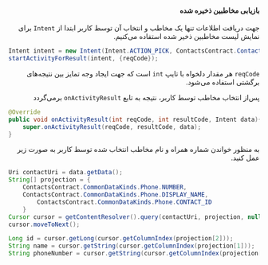 <div dir="rtl">

#### بازیابی مخاطبین ذخیره شده

جهت دریافت اطلاعات تنها یک مخاطب و انتخاب آن توسط کاربر ابتدا از `Intent` برای نمایش لیست مخاطبین ذخیر شده استفاده می‌کنیم.


<div dir="ltr">

```Java
Intent intent = new Intent(Intent.ACTION_PICK, ContactsContract.Contacts.CONTENT_URI);  
startActivityForResult(intent, {reqCode}); 
```
</div>

`reqCode` هر مقدار دلخواه با تایپ `int` است که جهت ایجاد وجه تمایز بین نتیجه‌های برگشتی استفاده می‌شود.

پس‌از انتخاب مخاطب توسط کاربر، نتیجه به تابع `onActivityResult` برمی‌گردد

<div dir="ltr">

```Java
@Override 
public void onActivityResult(int reqCode, int resultCode, Intent data){
	super.onActivityResult(reqCode, resultCode, data);
}
```
</div>

به منظور خواندن شماره همراه و نام مخاطب انتخاب شده توسط کاربر به صورت زیر عمل کنید.

<div dir="ltr">

```Java
Uri contactUri = data.getData(); 
String[] projection = {
	ContactsContract.CommonDataKinds.Phone.NUMBER, 
	ContactsContract.CommonDataKinds.Phone.DISPLAY_NAME,
    	ContactsContract.CommonDataKinds.Phone.CONTACT_ID
    }
Cursor cursor = getContentResolver().query(contactUri, projection, null, null, null);
cursor.moveToNext();

Long id = cursor.getLong(cursor.getColumnIndex(projection[2]));
String name = cursor.getString(cursor.getColumnIndex(projection[1]));
String phoneNumber = cursor.getString(cursor.getColumnIndex(projection[0]));

```

</div>


</div>
